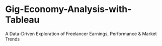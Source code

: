 # Gig-Economy-Analysis-with-Tableau
A Data-Driven Exploration of Freelancer Earnings, Performance &amp; Market Trends
